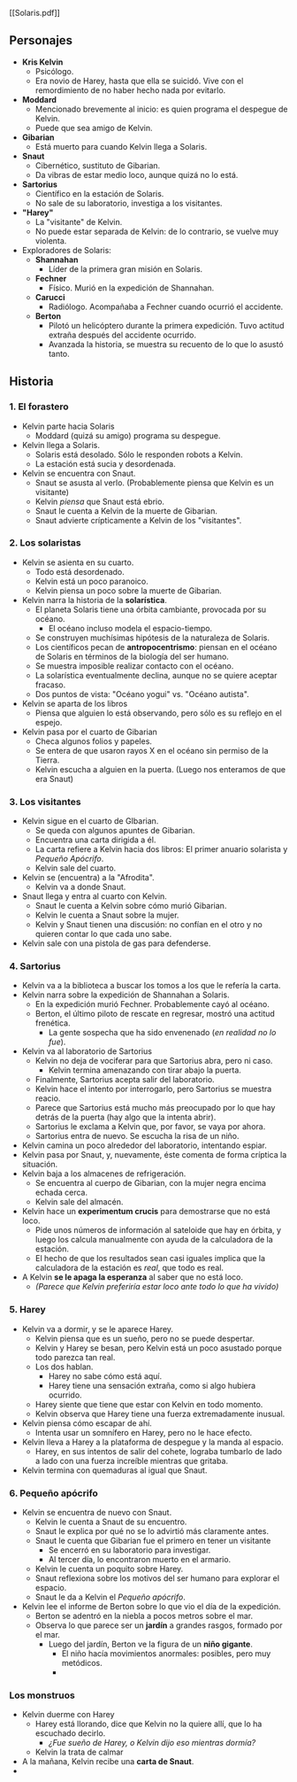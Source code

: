 [[Solaris.pdf]]

## Personajes

- **Kris Kelvin**
	- Psicólogo.
	- Era novio de Harey, hasta que ella se suicidó. Vive con el remordimiento de no haber hecho nada por evitarlo.
- **Moddard**
	- Mencionado brevemente al inicio: es quien programa el despegue de Kelvin.
	- Puede que sea amigo de Kelvin.
- **Gibarian**
	- Está muerto para cuando Kelvin llega a Solaris.
- **Snaut**
	- Cibernético, sustituto de Gibarian.
	- Da vibras de estar medio loco, aunque quizá no lo está.
- **Sartorius**
	- Científico en la estación de Solaris.
	- No sale de su laboratorio, investiga a los visitantes.
- **"Harey"**
	- La "visitante" de Kelvin.
	- No puede estar separada de Kelvin: de lo contrario, se vuelve muy violenta.
- Exploradores de Solaris:
	- **Shannahan**
		- Líder de la primera gran misión en Solaris.
	- **Fechner**
		- Físico. Murió en la expedición de Shannahan.
	- **Carucci**
		- Radiólogo. Acompañaba a Fechner cuando ocurrió el accidente.
	- **Berton**
		- Pilotó un helicóptero durante la primera expedición. Tuvo actitud extraña después del accidente ocurrido.
		- Avanzada la historia, se muestra su recuento de lo que lo asustó tanto.

## Historia

### 1. El forastero

- Kelvin parte hacia Solaris
	- Moddard (quizá su amigo) programa su despegue.
- Kelvin llega a Solaris.
	- Solaris está desolado. Sólo le responden robots a Kelvin.
	- La estación está sucia y desordenada.
- Kelvin se encuentra con Snaut.
	- Snaut se asusta al verlo. (Probablemente piensa que Kelvin es un visitante)
	- Kelvin *piensa* que Snaut está ebrio.
	- Snaut le cuenta a Kelvin de la muerte de Gibarian.
	- Snaut advierte crípticamente a Kelvin de los "visitantes".

### 2. Los solaristas

- Kelvin se asienta en su cuarto.
	- Todo está desordenado.
	- Kelvin está un poco paranoico.
	- Kelvin piensa un poco sobre la muerte de Gibarian.
- Kelvin narra la historia de la **solarística**.
	- El planeta Solaris tiene una órbita cambiante, provocada por su océano.
		- El océano incluso modela el espacio-tiempo.
	- Se construyen muchísimas hipótesis de la naturaleza de Solaris.
	- Los científicos pecan de **antropocentrismo**: piensan en el océano de Solaris en términos de la biología del ser humano.
	- Se muestra imposible realizar contacto con el océano.
	- La solarística eventualmente declina, aunque no se quiere aceptar fracaso.
	- Dos puntos de vista: "Océano yogui" vs. "Océano autista".
- Kelvin se aparta de los libros
	- Piensa que alguien lo está observando, pero sólo es su reflejo en el espejo.
- Kelvin pasa por el cuarto de Gibarian
	- Checa algunos folios y papeles.
	- Se entera de que usaron rayos X en el océano sin permiso de la Tierra.
	- Kelvin escucha a alguien en la puerta. (Luego nos enteramos de que era Snaut)

### 3. Los visitantes

- Kelvin sigue en el cuarto de GIbarian.
	- Se queda con algunos apuntes de Gibarian.
	- Encuentra una carta dirigida a él.
	- La carta refiere a Kelvin hacia dos libros: El primer anuario solarista y *Pequeño Apócrifo*.
	- Kelvin sale del cuarto.
- Kelvin se (encuentra) a la "Afrodita".
	- Kelvin va a donde Snaut.
- Snaut llega y entra al cuarto con Kelvin.
	- Snaut le cuenta a Kelvin sobre cómo murió Gibarian.
	- Kelvin le cuenta a Snaut sobre la mujer.
	- Kelvin y Snaut tienen una discusión: no confían en el otro y no quieren contar lo que cada uno sabe.
- Kelvin sale con una pistola de gas para defenderse.

### 4. Sartorius

- Kelvin va a la biblioteca a buscar los tomos a los que le refería la carta.
- Kelvin narra sobre la expedición de Shannahan a Solaris.
	- En la expedición murió Fechner. Probablemente cayó al océano.
	- Berton, el último piloto de rescate en regresar, mostró una actitud frenética.
		- La gente sospecha que ha sido envenenado (*en realidad no lo fue*).
- Kelvin va al laboratorio de Sartorius
	- Kelvin no deja de vociferar para que Sartorius abra, pero ni caso.
		- Kelvin termina amenazando con tirar abajo la puerta.
	- Finalmente, Sartorius acepta salir del laboratorio.
	- Kelvin hace el intento por interrogarlo, pero Sartorius se muestra reacio.
	- Parece que Sartorius está mucho más preocupado por lo que hay detrás de la puerta (hay algo que la intenta abrir).
	- Sartorius le exclama a Kelvin que, por favor, se vaya por ahora.
	- Sartorius entra de nuevo. Se escucha la risa de un niño.
- Kelvin camina un poco alrededor del laboratorio, intentando espiar.
- Kelvin pasa por Snaut, y, nuevamente, éste comenta de forma críptica la situación.
- Kelvin baja a los almacenes de refrigeración.
	- Se encuentra al cuerpo de Gibarian, con la mujer negra encima echada cerca.
	- Kelvin sale del almacén.
- Kelvin hace un **experimentum crucis** para demostrarse que no está loco.
	- Pide unos números de información al sateloide que hay en órbita, y luego los calcula manualmente con ayuda de la calculadora de la estación.
	- El hecho de que los resultados sean casi iguales implica que la calculadora de la estación es *real*, que todo es real.
- A Kelvin **se le apaga la esperanza** al saber que no está loco.
	- *(Parece que Kelvin preferiría estar loco ante todo lo que ha vivido)*

### 5. Harey

- Kelvin va a dormir, y se le aparece Harey.
	- Kelvin piensa que es un sueño, pero no se puede despertar.
	- Kelvin y Harey se besan, pero Kelvin está un poco asustado porque todo parezca tan real.
	- Los dos hablan.
		- Harey no sabe cómo está aquí.
		- Harey tiene una sensación extraña, como si algo hubiera ocurrido.
	- Harey siente que tiene que estar con Kelvin en todo momento.
	- Kelvin observa que Harey tiene una fuerza extremadamente inusual.
- Kelvin piensa cómo escapar de ahí.
	- Intenta usar un somnífero en Harey, pero no le hace efecto.
- Kelvin lleva a Harey a la plataforma de despegue y la manda al espacio.
	- Harey, en sus intentos de salir del cohete, lograba tumbarlo de lado a lado con una fuerza increíble mientras que gritaba.
- Kelvin termina con quemaduras al igual que Snaut.

### 6. Pequeño apócrifo

- Kelvin se encuentra de nuevo con Snaut.
	- Kelvin le cuenta a Snaut de su encuentro.
	- Snaut le explica por qué no se lo advirtió más claramente antes.
	- Snaut le cuenta que Gibarian fue el primero en tener un visitante
		- Se encerró en su laboratorio para investigar.
		- Al tercer día, lo encontraron muerto en el armario.
	- Kelvin le cuenta un poquito sobre Harey.
	- Snaut reflexiona sobre los motivos del ser humano para explorar el espacio.
	- Snaut le da a Kelvin el *Pequeño apócrifo*.
- Kelvin lee el informe de Berton sobre lo que vio el día de la expedición.
	- Berton se adentró en la niebla a pocos metros sobre el mar.
	- Observa lo que parece ser un **jardín** a grandes rasgos, formado por el mar.
		- Luego del jardín, Berton ve la figura de un **niño gigante**.
			- El niño hacía movimientos anormales: posibles, pero muy metódicos.
			- 

### Los monstruos

- Kelvin duerme con Harey
	- Harey está llorando, dice que Kelvin no la quiere allí, que lo ha escuchado decirlo.
		- *¿Fue sueño de Harey, o Kelvin dijo eso mientras dormía?*
	- Kelvin la trata de calmar
- A la mañana, Kelvin recibe una **carta de Snaut**.
- 